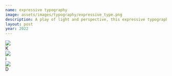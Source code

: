 ```yaml
---
name: expressive typography
image: assets/images/typography/expressive_type.png
description: A play of light and perspective, this expressive typography is formed through a phone’s back camera reflection. 
layout: post
year: 2022
---
```

<div class="grid grid-cols-3 gap-5">
    <div class="col-span-1 overflow-hidden flex flex-col">
        <img class="w-full h-full object-cover" src="{{site.baseurl}}assets/images/typography/experimentall_typee-25.png" />
        <div class="w-full text-[64px] text-white text-center mt-4">
            K
        </div>
    </div>
    <div class="col-span-1 overflow-hidden flex flex-col">
        <img class="w-full h-full object-cover" src="{{site.baseurl}}assets/images/typography/experimentall_typee-26.png" />
        <div class="w-full text-[64px] text-white text-center mt-4">
            i
        </div>
    </div>
    <div class="col-span-1 overflow-hidden flex flex-col">
        <img class="w-full h-full object-cover" src="{{site.baseurl}}assets/images/typography/experimentall_typee-24.png" />
        <div class="w-full text-[64px] text-white text-center mt-4">
            D
        </div>
    </div>
</div>